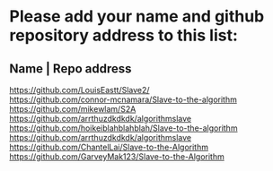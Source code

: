 # Please add your name and github repository address to this list:

## Name | Repo address

https://github.com/LouisEastt/Slave2/ <br/>
https://github.com/connor-mcnamara/Slave-to-the-algorithm <br/>
https://github.com/mikewlam/S2A <br/>
https://github.com/arrthuzdkdkdk/algorithmslave <br/>
https://github.com/hoikeiblahblahblah/Slave-to-the-algorithm <br/>
https://github.com/arrthuzdkdkdk/algorithmslave
https://github.com/ChantelLai/Slave-to-the-Algorithm
https://github.com/GarveyMak123/Slave-to-the-Algorithm

